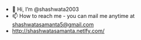 - 👋 Hi, I’m @shashwata2003
- 📫 How to reach me - you can mail me anytime at shashwatasamanta5@gmail.com
- http://shashwatasamanta.netlfy.com/


